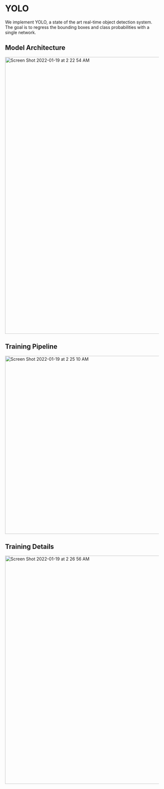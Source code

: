 # YOLO

We implement YOLO, a state of the art real-time object detection system. The goal is to regress the bounding boxes and class probabilities with a single network. 

## Model Architecture

<img width="906" alt="Screen Shot 2022-01-19 at 2 22 54 AM" src="https://user-images.githubusercontent.com/40223805/150083533-30bc5120-e836-4f54-8fb2-5c5f6324d6c7.png">

## Training Pipeline

<img width="583" alt="Screen Shot 2022-01-19 at 2 25 10 AM" src="https://user-images.githubusercontent.com/40223805/150083652-a297d6ba-beed-4f6f-8234-939ce28bb43e.png">

## Training Details


<img width="747" alt="Screen Shot 2022-01-19 at 2 26 56 AM" src="https://user-images.githubusercontent.com/40223805/150083939-9c357d12-b54b-4731-a245-15141a04e649.png">

